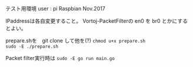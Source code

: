 テスト用環境
user : pi
Raspbian Nov.2017

IPaddressは各自変更すること。
Vortoj-PacketFilterの en0 を br0 とかにするとよい。

prepare.shを　git clone して他を(?)
`chmod u+x prepare.sh`<br>
`sudo -E ./prepare.sh`

Packet filter実行時は
`sudo -E go run main.go`
